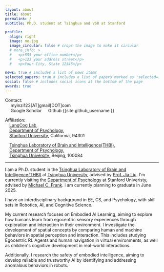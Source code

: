 ```yaml
---
layout: about
title: about
permalink: /
subtitle: Ph.D. student at Tsinghua and VSR at Stanford

profile:
  align: right
  image: me.jpg
  image_circular: false # crops the image to make it circular
  # more_info: >
  #   <p>555 your office number</p>
  #   <p>123 your address street</p>
  #   <p>Your City, State 12345</p>

news: true # includes a list of news items
selected_papers: true # includes a list of papers marked as "selected={true}"
social: false # includes social icons at the bottom of the page
awards: true
---
```


Contact:\
&emsp; <a href="mailto:{{ site.email | encode_email }}" title="email"><i class="fas fa-envelope"></i></a> myinzi123[AT]gmail[DOT]com \
&emsp; <a href="https://scholar.google.com/citations?user={{ site.scholar_userid }}" title="Google Scholar"><i class="ai ai-google-scholar"></i></a> Google Scholar 
&emsp; <a href="https://github.com/{{ site.github_username }}" title="GitHub"><i class="fab fa-github"></i></a> Github {{site.github_username }} 

Affiliation:\
&emsp;[LangCog Lab](https://langcog.stanford.edu/),\
&emsp;[Department of Psychology](https://psychology.stanford.edu/),\
&emsp;[Stanford University](https://www.tsinghua.edu.cn/), California, 94301

&emsp;[Tsinghua Laboratory of Brain and Intelligence(THBI)](https://brain.tsinghua.edu.cn/en/Research1/Research_Centers/AI_of_Brain___Cognition_Center.htm),\
&emsp;[Department of Psychology](https://www.psych.tsinghua.edu.cn/xlxxen/),\
&emsp;[Tsinghua University](https://www.tsinghua.edu.cn/), Beijing, 100084

<hr />

I am a Ph.D. student in the [Tsinghua Laboratory of Brain and Intelligence(THBI)](https://brain.tsinghua.edu.cn/) at [Tsinghua University](https://www.tsinghua.edu.cn/),  advised by [Prof. Jia Liu](https://brain.tsinghua.edu.cn/en/info/1010/1010.htm). I'm currently visiting the [Department of Psychology](https://psychology.stanford.edu/) at Stanford Univeristy, advised by [Michael C. Frank](https://web.stanford.edu/~mcfrank/). I am currently planning to graduate in June 2025.

I have an interdisciplinary background in EE, CS, and Psychology, with skill sets in Robotics, AI, and Cognitive Science.

My current research focuses on Embodied AI Learning, aiming to explore how humans learn from egocentric sensory experiences through exploration and interaction in their environment. I investigate the development of spatial concepts by comparing human and machine behaviors in spatial perception and interaction. This includes studying Egocentric RL Agents and human navigation in virtual environments, as well as children's cognitive development in real-world interactions.

Additionally, I research the safety of embodied intelligence, aiming to develop reliable and trustworthy AI by identifying and addressing anomalous behaviors in robots.